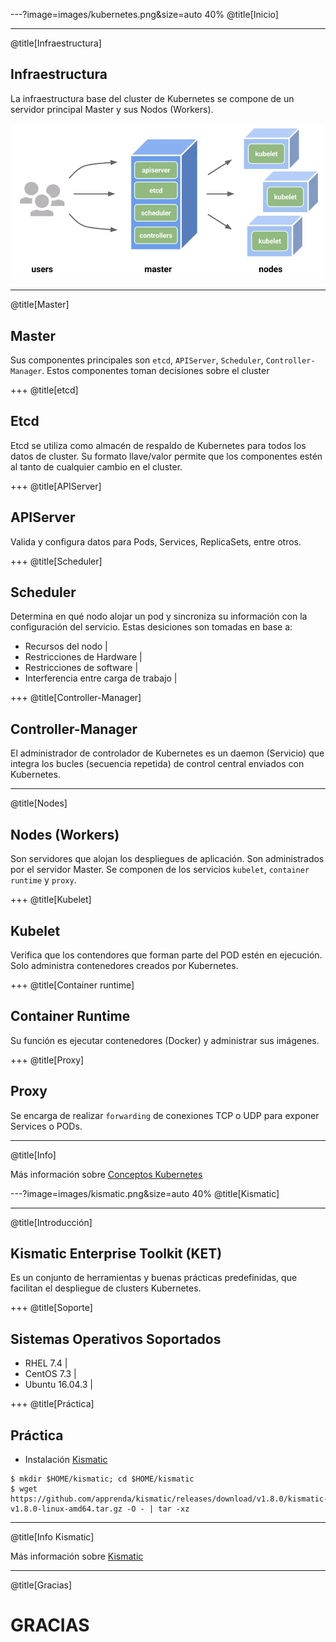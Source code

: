 ---?image=images/kubernetes.png&size=auto 40%
@title[Inicio]

---
@title[Infraestructura]
## Infraestructura

La infraestructura base del cluster de Kubernetes se compone de un servidor principal Master y sus Nodos (Workers).

<p align="center"><img src="https://raw.githubusercontent.com/coneking/charla_kube/develop/images/master-nodes.png" width="500" /></p>

---
@title[Master]
## Master

Sus componentes principales son `etcd`, `APIServer`, `Scheduler`, `Controller-Manager`.
Estos componentes toman decisiones sobre el cluster 

+++
@title[etcd]
## Etcd

Etcd se utiliza como almacén de respaldo de Kubernetes para todos los datos de cluster.
Su formato llave/valor permite que los componentes estén al tanto de cualquier cambio en el cluster.

+++
@title[APIServer]
## APIServer

Valida y configura datos para Pods, Services, ReplicaSets, entre otros.

+++
@title[Scheduler]
## Scheduler

Determina en qué nodo alojar un pod y sincroniza su información con la configuración del servicio.
Estas desiciones son tomadas en base a:

- Recursos del nodo |
- Restricciones de Hardware |
- Restricciones de software |
- Interferencia entre carga de trabajo |

+++
@title[Controller-Manager]
## Controller-Manager

El administrador de controlador de Kubernetes es un daemon (Servicio) que integra los bucles (secuencia repetida) de control central enviados con Kubernetes.

---
@title[Nodes]
## Nodes (Workers)

Son servidores que alojan los despliegues de aplicación. Son administrados por el servidor Master.
Se componen de los servicios `kubelet`, `container runtime` y `proxy`.


+++
@title[Kubelet]
## Kubelet 

Verifica que los contendores que forman parte del POD estén en ejecución.
Solo administra contenedores creados por Kubernetes.

+++
@title[Container runtime]
## Container Runtime

Su función es ejecutar contenedores (Docker) y administrar sus imágenes.

+++
@title[Proxy]
## Proxy

Se encarga de realizar `forwarding` de conexiones TCP o UDP para exponer Services o PODs.

---
@title[Info]

Más información sobre [Conceptos Kubernetes](https://kubernetes.io/docs/concepts/)


---?image=images/kismatic.png&size=auto 40%
@title[Kismatic]

---
@title[Introducción]
## Kismatic Enterprise Toolkit (KET)

Es un conjunto de herramientas y buenas prácticas predefinidas, que facilitan el despliegue de clusters Kubernetes.

+++
@title[Soporte]

## Sistemas Operativos Soportados

- RHEL 7.4 |
- CentOS 7.3 |
- Ubuntu 16.04.3 |

+++
@title[Práctica]
## Práctica

- Instalación [Kismatic](https://github.com/apprenda/kismatic/releases)

```
$ mkdir $HOME/kismatic; cd $HOME/kismatic
$ wget https://github.com/apprenda/kismatic/releases/download/v1.8.0/kismatic-v1.8.0-linux-amd64.tar.gz -O - | tar -xz
```

---
@title[Info Kismatic]

Más información sobre [Kismatic](https://github.com/apprenda/kismatic)

---
@title[Gracias]

# GRACIAS
